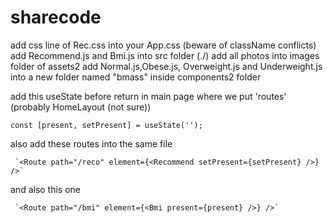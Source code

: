 # sharecode

add css line of Rec.css into your App.css (beware of className conflicts)
add Recommend.js and Bmi.js into src folder (./) 
add all photos into images folder of assets2 
add Normal.js,Obese.js, Overweight.js and Underweight.js into a new folder named "bmass" inside components2 folder

add this useState before return in main page where we put 'routes' (probably HomeLayout (not sure))
 
 `const [present, setPresent] = useState('');`
 
also add these routes into the same file

     `<Route path="/reco" element={<Recommend setPresent={setPresent} />} />`
 
 and also this one
 
     `<Route path="/bmi" element={<Bmi present={present} />} />`
        

